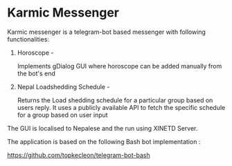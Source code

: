 # Karmic Messenger

Karmic messenger is a telegram-bot based messenger with following functionalities:

1. Horoscope - 
  
    Implements gDialog GUI where horoscope can be added manually from the bot's end

2. Nepal Loadshedding Schedule - 
  
    Returns the Load shedding schedule for a particular group based on users reply. It uses a publicly available API to fetch the specific schedule for a group based on user input

The GUI is localised to Nepalese and the run using XINETD Server.

The application is based on the following Bash bot implementation  :

https://github.com/topkecleon/telegram-bot-bash 